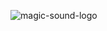 
![magic-sound-logo](https://user-images.githubusercontent.com/99933194/203884140-fd908d67-ad62-4509-a4e1-a4d0af8641ad.png)
